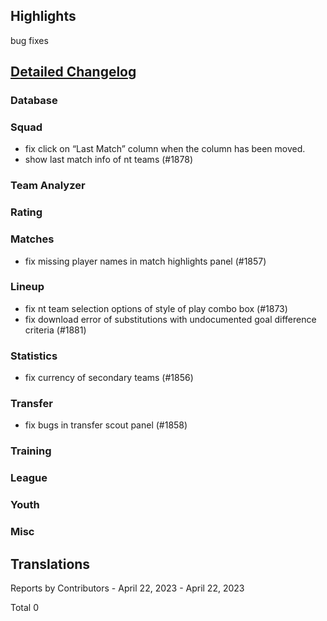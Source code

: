 

## Highlights

bug fixes 

## [Detailed Changelog](https://github.com/akasolace/HO/issues?q=milestone%3A8.0)

### Database

### Squad
* fix click on “Last Match” column when the column has been moved.
* show last match info of nt teams (#1878)

### Team Analyzer

### Rating

### Matches
* fix missing player names in match highlights panel (#1857)

### Lineup
* fix nt team selection options of style of play combo box (#1873)
* fix download error of substitutions with undocumented goal difference criteria (#1881)

### Statistics
* fix currency of secondary teams (#1856)

### Transfer
* fix bugs in transfer scout panel (#1858)

### Training

### League

### Youth

### Misc

## Translations

Reports by Contributors - April 22, 2023 - April 22, 2023

Total 0
